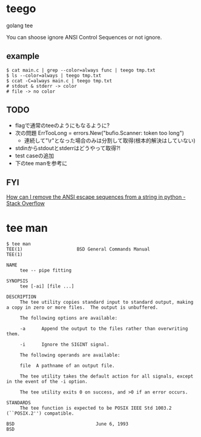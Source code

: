 # teego

golang tee

You can shoose ignore ANSI Control Sequences or not ignore.

## example
```
$ cat main.c | grep --color=always func | teego tmp.txt
$ ls --color=always | teego tmp.txt
$ ccat -C=always main.c | teego tmp.txt
# stdout & stderr -> color
# file -> no color
```

## TODO
* flagで通常のteeのようにもなるように?
* 次の問題 ErrTooLong         = errors.New("bufio.Scanner: token too long")
	* 連続して"\r"となった場合のみは分割して取得(根本的解決はしていない)
* stdinからstdoutとstderrはどうやって取得?!
* test caseの追加
* 下のtee manを参考に

## FYI
[How can I remove the ANSI escape sequences from a string in python - Stack Overflow]( http://stackoverflow.com/questions/14693701/how-can-i-remove-the-ansi-escape-sequences-from-a-string-in-python )

# tee man
```
$ tee man
TEE(1)                    BSD General Commands Manual                   TEE(1)

NAME
     tee -- pipe fitting

SYNOPSIS
     tee [-ai] [file ...]

DESCRIPTION
     The tee utility copies standard input to standard output, making a copy in zero or more files.  The output is unbuffered.

     The following options are available:

     -a      Append the output to the files rather than overwriting them.

     -i      Ignore the SIGINT signal.

     The following operands are available:

     file  A pathname of an output file.

     The tee utility takes the default action for all signals, except in the event of the -i option.

     The tee utility exits 0 on success, and >0 if an error occurs.

STANDARDS
     The tee function is expected to be POSIX IEEE Std 1003.2 (``POSIX.2'') compatible.

BSD                              June 6, 1993                              BSD
```
